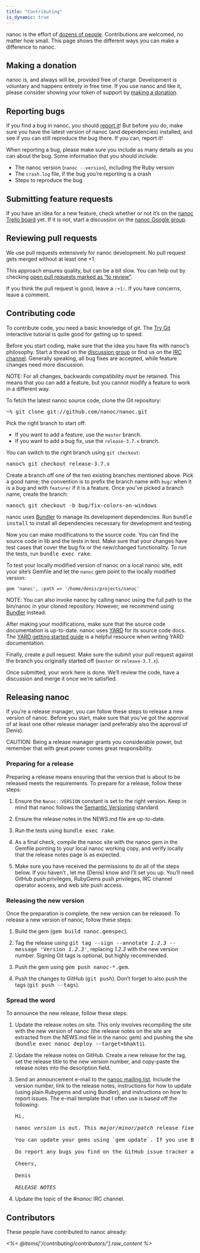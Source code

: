 ```yaml
---
title: "Contributing"
is_dynamic: true
---
```


nanoc is the effort of [dozens of people](#contributors). Contributions are welcomed, no matter how small. This page shows the different ways you can make a difference to nanoc.

Making a donation
-----------------

nanoc is, and always will be, provided free of charge. Development is voluntary and happens entirely in free time. If you use nanoc and like it, please consider showing your token of support by [making a donation](http://www.pledgie.com/campaigns/9282).

Reporting bugs
--------------

If you find a bug in nanoc, you should [report it](https://github.com/nanoc/nanoc/issues/new)! But before you do, make sure you have the latest version of nanoc (and dependencies) installed, and see if you can still reproduce the bug there. If you can, report it!

When reporting a bug, please make sure you include as many details as you can about the bug. Some information that you should include:

* The nanoc version (`nanoc --version`), including the Ruby version
* The `crash.log` file, if the bug you’re reporting is a crash
* Steps to reproduce the bug

Submitting feature requests
---------------------------

If you have an idea for a new feature, check whether or not it’s on the [nanoc Trello board](https://trello.com/b/dlEWOOBW/nanoc-4-0) yet. If it is not, start a discussion on the [nanoc Google group](https://groups.google.com/forum/?fromgroups#!forum/nanoc).

Reviewing pull requests
-----------------------

We use pull requests extensively for nanoc development. No pull request gets merged without at least one +1.

This approach ensures quality, but can be a bit slow. You can help out by checking [open pull requests marked as “to review”](https://github.com/pulls?q=is%3Aopen+user%3Ananoc+label%3A%22to+review%22).

If you think the pull request is good, leave a `:+1:`. If you have concerns, leave a comment.

Contributing code
-----------------

To contribute code, you need a basic knowledge of git. The [Try Git](http://try.github.io/) interactive tutorial is quite good for getting up to speed.

Before you start coding, make sure that the idea you have fits with nanoc’s philosophy. Start a thread on the [discussion group](http://groups.google.com/group/nanoc) or find us on the [IRC channel](irc://chat.freenode.net/#nanoc). Generally speaking, all bug fixes are accepted, while feature changes need more discussion.

NOTE: For all changes, backwards compatibility *must* be retained. This means that you can add a feature, but you cannot modify a feature to work in a different way.

To fetch the latest nanoc source code, clone the Git repository:

<pre><span class="prompt">~%</span> <kbd>git clone git://github.com/nanoc/nanoc.git</kbd></pre>

Pick the right branch to start off:

* If you want to add a feature, use the `master` branch.
* If you want to add a bug fix, use the `release-3.7.x` branch.

You can switch to the right branch using `git checkout`:

<pre><span class="prompt">nanoc%</span> <kbd>git checkout release-3.7.x</kbd></pre>

Create a branch off one of the two existing branches mentioned above. Pick a good name; the convention is to prefix the branch name with `bug/` when it is a bug and with `feature/` if it is a feature. Once you’ve picked a branch name, create the branch:

<pre><span class="prompt">nanoc%</span> <kbd>git checkout -b bug/fix-colors-on-windows</kbd></pre>

nanoc uses [Bundler](http://bundler.io/) to manage its development dependencies. Run <kbd>bundle install</kbd> to install all dependencies necessary for development and testing.

Now you can make modifications to the source code. You can find the source code in <span class="filename">lib</span> and the tests in <span class="filename">test</span>. Make sure that your changes have test cases that cover the bug fix or the new/changed functionality. To run the tests, run <kbd>bundle exec rake</kbd>.

To test your locally modified version of nanoc on a local nanoc site, edit your site’s <span class="filename">Gemfile</span> and let the `nanoc` gem point to the locally modified version:

<pre><code class="language-ruby">gem 'nanoc', :path => '/home/denis/projects/nanoc'</code></pre>

NOTE: You can also invoke nanoc by calling <span class="command">nanoc</span> using the full path to the <span class="filename">bin/nanoc</span> in your cloned repository. However, we recommend using [Bundler](http://bundler.io/) instead.

After making your modifications, make sure that the source code documentation is up-to-date. nanoc uses [YARD](http://yardoc.org/) for its source code docs. The [YARD getting started guide](http://rubydoc.info/gems/yard/file/docs/GettingStarted.md) is a helpful resource when writing YARD documentation.

Finally, create a pull request. Make sure the submit your pull request against the branch you originally started off (`master` or `release-3.7.x`).

Once submitted, your work here is done. We’ll review the code, have a discussion and merge it once we’re satisfied.

Releasing nanoc
---------------

If you’re a release manager, you can follow these steps to release a new version of nanoc. Before you start, make sure that you’ve got the approval of at least one other release manager (and preferably also the approval of Denis).

CAUTION: Being a release manager grants you considerable power, but remember that with great power comes great responsibility.

### Preparing for a release

Preparing a release means ensuring that the version that is about to be released meets the requirements. To prepare for a release, follow these steps:

1. Ensure the `Nanoc::VERSION` constant is set to the right version. Keep in mind that nanoc follows the [Semantic Versioning](http://semver.org/) standard.

2. Ensure the release notes in the <span class="filename">NEWS.md</span> file are up-to-date.

3. Run the tests using <kbd>bundle exec rake</kbd>.

4. As a final check, compile the nanoc site with the nanoc gem in the <span class="filename">Gemfile</span> pointing to your local nanoc working copy, and verify locally that the release notes page is as expected.

5. Make sure you have received the permissions to do all of the steps below. If you haven’t , let me (Denis) know and I’ll set you up. You’ll need GitHub push privileges, RubyGems push privileges, IRC channel operator access, and web site push access.

### Releasing the new version

Once the preparation is complete, the new version can be released. To release a new version of nanoc, follow these steps:

1. Build the gem (<kbd>gem build nanoc.gemspec</kbd>).

2. Tag the release using <kbd>git tag --sign --annotate <var>1.2.3</var> --message 'Version <var>1.2.3</var>'</kbd>, replacing <var>1.2.3</var> with the new version number. Signing Git tags is optional, but highly recommended.

3. Push the gem using <kbd>gem push nanoc-*.gem</kbd>.

4. Push the changes to GitHub (<kbd>git push</kbd>). Don’t forget to also push the tags (<kbd>git push --tags</kbd>).

### Spread the word

To announce the new release, follow these steps:

1. Update the release notes on site. This only involves recompiling the site with the new version of nanoc (the release notes on the site are extracted from the <span class="filename">NEWS.md</span> file in the nanoc gem) and pushing the site (<kbd>bundle exec nanoc deploy --target=bhakti</kbd>).

2. Update the release notes on GitHub. Create a new release for the tag, set the release title to the new version number, and copy-paste the release notes into the description field.

3. Send an announcement e-mail to the [nanoc mailing list](http://groups.google.com/group/nanoc). Include the version number, link to the release notes, instructions for how to update (using plain Rubygems and using Bundler), and instructions on how to report issues. The e-mail template that I often use is based off the following:

   <pre class="template">Hi,

   nanoc <var>version</var> is out. This <var>major/minor/patch</var> release <var>fixes a bug related to X/adds enhancements X and Y/adds feature X</var>. You can find the full release notes at the bottom of this e-mail or at http://nanoc.ws/release-notes/.

   You can update your gems using `gem update`. If you use Bundler (which I recommend), run `bundle update` to get the latest version of nanoc.

   Do report any bugs you find on the GitHub issue tracker at https://github.com/nanoc/nanoc/issues/new.

   Cheers,

   Denis

   <var>RELEASE NOTES</var></pre>

4. Update the topic of the <i>#nanoc</i> IRC channel.

Contributors
------------

These people have contributed to nanoc already:

<i><%= @items['/contributing/contributors/'].raw_content %></i>
